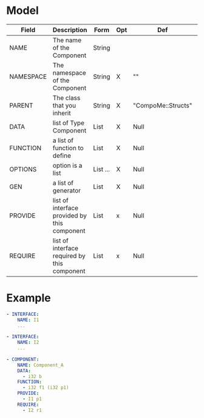 
#  Model

| Field     | Description                                  | Form         | Opt | Def                | Example                                            |
|-----------|----------------------------------------------|--------------|-----|--------------------|----------------------------------------------------|
| NAME      | The name of the Component                    | String       |     |                    | C1, Struct_s1, MyStruct                            |
| NAMESPACE | The namespace of the Component               | String       | X   | ""                 | Package1, Package1::SubPackage2 , compo::base      |
| PARENT    | The class that you inherit                   | String       | X   | "CompoMe::Structs" | Pack1::S1, MyStruct                                |
| DATA      | list of Type Component                       | List<String> | X   | Null               | go to example section                              |
| FUNCTION  | a list of function to define                 | List<String> | X   | Null               | go to example section                              |
| OPTIONS   | option is a list                             | List ...     | X   | Null               | go to _options_ section                            |
| GEN       | a list of generator                          | List<String> | X   | Null               | go to _gen_ section                                |
| PROVIDE   | list of interface provided by this component | List<String> | x   | Null               | ["INTERFACE_NAME name_1", "INTERFACE_NAME name_2"] |
| REQUIRE   | list of interface required by this component | List<String> | x   | Null               | ["INTERFACE_NAME name_1", "INTERFACE_NAME name_2"] |

# Example

```yaml
- INTERFACE:
    NAME: I1
    ...
    
- INTERFACE:
    NAME: I2
    ...
    
- COMPONENT:
    NAME: Component_A
    DATA:
      - i32 b
    FUNCTION:
      - i32 f1 (i32 p1)
    PROVIDE:
      - I1 p1
    REQUIRE:
      - I2 r1



```
